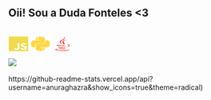 ## Oii! Sou a Duda Fonteles <3

<div style="display: inline_block"><br>
  <img align="center" alt="Duda-Js" height="30" width="40" src="https://raw.githubusercontent.com/devicons/devicon/master/icons/javascript/javascript-plain.svg">
   <img align="center" alt="Duda-Python" height="30" width="40" src="https://raw.githubusercontent.com/devicons/devicon/master/icons/python/python-plain.svg">
   <img align="center" alt="Duda-Java" height="30" width="40" src="https://raw.githubusercontent.com/devicons/devicon/master/icons/java/java-plain.svg">
  
 
<div> 
  
  <a href="https://instagram.com/_dudah.fonteles_" target="_blank"><img src="https://img.shields.io/badge/-Instagram-%23E4405F?style=for-the-badge&logo=instagram&logoColor=white" target="_blank"></a>
 	 
  
</div>
https://github-readme-stats.vercel.app/api?username=anuraghazra&show_icons=true&theme=radical)
